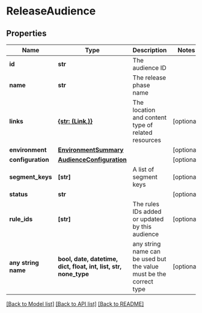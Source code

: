 # ReleaseAudience


## Properties
Name | Type | Description | Notes
------------ | ------------- | ------------- | -------------
**id** | **str** | The audience ID | 
**name** | **str** | The release phase name | 
**links** | [**{str: (Link,)}**](Link.md) | The location and content type of related resources | [optional] 
**environment** | [**EnvironmentSummary**](EnvironmentSummary.md) |  | [optional] 
**configuration** | [**AudienceConfiguration**](AudienceConfiguration.md) |  | [optional] 
**segment_keys** | **[str]** | A list of segment keys | [optional] 
**status** | **str** |  | [optional] 
**rule_ids** | **[str]** | The rules IDs added or updated by this audience | [optional] 
**any string name** | **bool, date, datetime, dict, float, int, list, str, none_type** | any string name can be used but the value must be the correct type | [optional]

[[Back to Model list]](../README.md#documentation-for-models) [[Back to API list]](../README.md#documentation-for-api-endpoints) [[Back to README]](../README.md)


